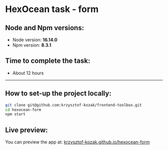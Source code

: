 # HexOcean task - form

## Node and Npm versions:

- Node version: **16.14.0**
- Npm version: **8.3.1**

## Time to complete the task:

- About 12 hours

---

## How to set-up the project locally:

```sh
git clone git@github.com:krzysztof-kozak/frontend-toolbox.git
cd hexocean-form
npm start
```

## Live preview:

You can preview the app at: [krzysztof-kozak.github.io/hexocean-form](https://krzysztof-kozak.github.io/hexocean-form/)
